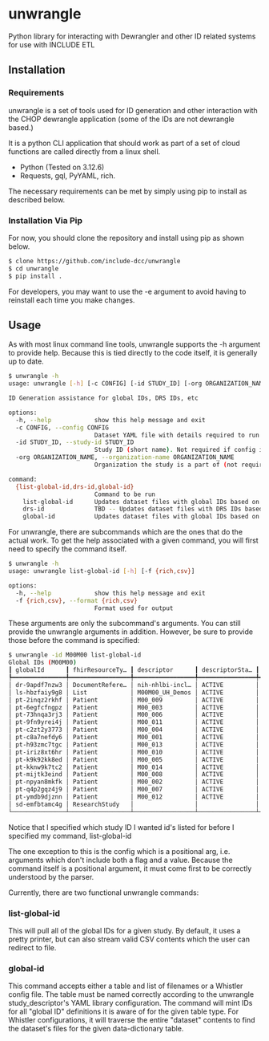 # unwrangle
Python library for interacting with Dewrangler and other ID related systems for use with INCLUDE ETL


## Installation
### Requirements
unwrangle is a set of tools used for ID generation and other interaction with 
the CHOP dewrangle application (some of the IDs are not dewrangle based.)

It is a python CLI application that should work as part of a set of cloud
functions are called directly from a linux shell. 

* Python (Tested on 3.12.6)
* Requests, gql, PyYAML, rich. 

The necessary requirements can be met by simply using pip to install as 
described below. 

### Installation Via Pip
For now, you should clone the repository and install using pip as shown below.

```bash
$ clone https://github.com/include-dcc/unwrangle 
$ cd unwrangle
$ pip install .
```

For developers, you may want to use the -e argument to avoid having to 
reinstall each time you make changes. 

## Usage
As with most linux command line tools, unwrangle supports the -h argument to 
provide help. Because this is tied directly to the code itself, it is generally
up to date. 

```bash 
$ unwrangle -h
usage: unwrangle [-h] [-c CONFIG] [-id STUDY_ID] [-org ORGANIZATION_NAME] {list-global-id,drs-id,global-id} ...

ID Generation assistance for global IDs, DRS IDs, etc

options:
  -h, --help            show this help message and exit
  -c CONFIG, --config CONFIG
                        Dataset YAML file with details required to run conversion.
  -id STUDY_ID, --study-id STUDY_ID
                        Study ID (short name). Not required if config is provided.
  -org ORGANIZATION_NAME, --organization-name ORGANIZATION_NAME
                        Organization the study is a part of (not required if user belongs to only one study).

command:
  {list-global-id,drs-id,global-id}
                        Command to be run
    list-global-id      Updates dataset files with global IDs based on the corresponding data-dictionary definitions
    drs-id              TBD -- Updates dataset files with DRS IDs based on the corresponding data-dictionary definitions
    global-id           Updates dataset files with global IDs based on the corresponding data-dictionary definitions
```

For unwrangle, there are subcommands which are the ones that do the actual work. To get the help associated with a given command, you will first need to specify the command itself. 

```bash 
$ unwrangle -h
usage: unwrangle list-global-id [-h] [-f {rich,csv}]

options:
  -h, --help            show this help message and exit
  -f {rich,csv}, --format {rich,csv}
                        Format used for output
```

These arguments are only the subcommand's arguments. You can still provide the unwrangle
arguments in addition. However, be sure to provide those before the command is specified:

```bash
$ unwrangle -id M00M00 list-global-id
Global IDs (M00M00)                                                             ┏━━━━━━━━━━━━━━━┳━━━━━━━━━━━━━━━━━┳━━━━━━━━━━━━━━━━━┳━━━━━━━━━━━━━━━━┳━━━━━━━━━━━━━━━━━┳━━━━━━━━━━━━━━━━┳━━━━━━━━━━━━━━━━━┳━━━━━━━━━━━━━━━━┓
┃ globalId      ┃ fhirResourceTy… ┃ descriptor      ┃ descriptorSta… ┃ globalIdCreate… ┃ globalIdCreat… ┃ descriptorCrea… ┃ descriptorCre… ┃
┡━━━━━━━━━━━━━━━╇━━━━━━━━━━━━━━━━━╇━━━━━━━━━━━━━━━━━╇━━━━━━━━━━━━━━━━╇━━━━━━━━━━━━━━━━━╇━━━━━━━━━━━━━━━━╇━━━━━━━━━━━━━━━━━╇━━━━━━━━━━━━━━━━┩
│ dr-9apdf7nzw3 │ DocumentRefere… │ nih-nhlbi-incl… │ ACTIVE         │ 2025-06-04T15:… │ eric.s.torste… │ 2025-06-04T15:… │ eric.s.torste… │
│ ls-hbzfaiy9g8 │ List            │ M00M00_UH_Demos │ ACTIVE         │ 2025-06-04T15:… │ eric.s.torste… │ 2025-06-04T15:… │ eric.s.torste… │
│ pt-2inqz2rkhf │ Patient         │ M00_009         │ ACTIVE         │ 2025-06-04T15:… │ eric.s.torste… │ 2025-06-04T15:… │ eric.s.torste… │
│ pt-6egfcfngpz │ Patient         │ M00_003         │ ACTIVE         │ 2025-06-04T15:… │ eric.s.torste… │ 2025-06-04T15:… │ eric.s.torste… │
│ pt-73hnqa3rj3 │ Patient         │ M00_006         │ ACTIVE         │ 2025-06-04T15:… │ eric.s.torste… │ 2025-06-04T15:… │ eric.s.torste… │
│ pt-9fn9yrei4j │ Patient         │ M00_011         │ ACTIVE         │ 2025-06-04T15:… │ eric.s.torste… │ 2025-06-04T15:… │ eric.s.torste… │
│ pt-c2zt2y3773 │ Patient         │ M00_004         │ ACTIVE         │ 2025-06-04T15:… │ eric.s.torste… │ 2025-06-04T15:… │ eric.s.torste… │
│ pt-c8a7nefdy6 │ Patient         │ M00_001         │ ACTIVE         │ 2025-06-04T15:… │ eric.s.torste… │ 2025-06-04T15:… │ eric.s.torste… │
│ pt-h93zmc7tgc │ Patient         │ M00_013         │ ACTIVE         │ 2025-06-04T15:… │ eric.s.torste… │ 2025-06-04T15:… │ eric.s.torste… │
│ pt-iriz8xt6hr │ Patient         │ M00_010         │ ACTIVE         │ 2025-06-04T15:… │ eric.s.torste… │ 2025-06-04T15:… │ eric.s.torste… │
│ pt-k9k92kk8ed │ Patient         │ M00_005         │ ACTIVE         │ 2025-06-04T15:… │ eric.s.torste… │ 2025-06-04T15:… │ eric.s.torste… │
│ pt-kknw9k7tc2 │ Patient         │ M00_014         │ ACTIVE         │ 2025-06-04T15:… │ eric.s.torste… │ 2025-06-04T15:… │ eric.s.torste… │
│ pt-mijtk3eind │ Patient         │ M00_008         │ ACTIVE         │ 2025-06-04T15:… │ eric.s.torste… │ 2025-06-04T15:… │ eric.s.torste… │
│ pt-npyan8mkfk │ Patient         │ M00_002         │ ACTIVE         │ 2025-06-04T15:… │ eric.s.torste… │ 2025-06-04T15:… │ eric.s.torste… │
│ pt-q4p2gqz4j9 │ Patient         │ M00_007         │ ACTIVE         │ 2025-06-04T15:… │ eric.s.torste… │ 2025-06-04T15:… │ eric.s.torste… │
│ pt-ymdb9djznn │ Patient         │ M00_012         │ ACTIVE         │ 2025-06-04T15:… │ eric.s.torste… │ 2025-06-04T15:… │ eric.s.torste… │
│ sd-emfbtamc4g │ ResearchStudy   │                 │                │ 2025-06-04T14:… │ eric.s.torste… │                 │                │
└───────────────┴─────────────────┴─────────────────┴────────────────┴─────────────────┴────────────────┴─────────────────┴────────────────┘
```
Notice that I specified which study ID I wanted id's listed for before I specified my command, list-global-id

The one exception to this is the config which is a positional arg, i.e. arguments which don't include both a flag and a value. Because the command itself is a positional argument, it must come first to be correctly understood by the parser. 

Currently, there are two functional unwrangle commands: 
### list-global-id
This will pull all of the global IDs for a given study. By default, it uses a pretty printer, but can also stream valid CSV contents which the user can redirect to file. 

### global-id
This command accepts either a table and list of filenames or a Whistler config file. The table must be named correctly according to the unwrangle study_descriptor's YAML library configuration. The command will mint IDs for all "global ID" definitions it is aware of for the given table type. For Whistler configurations, it will traverse the entire "dataset" contents to find the dataset's files for the given data-dictionary table. 